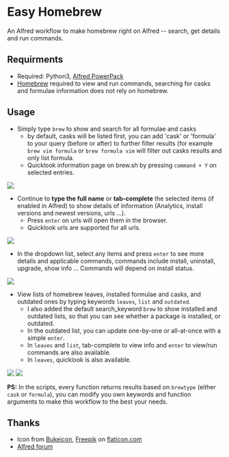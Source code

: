 # Easy Homebrew
An Alfred workflow to make homebrew right on Alfred -- search, get details and run commands.

## Requirments
- Required: Python3, [Alfred PowerPack](https://www.alfredapp.com/powerpack/)
- [Homebrew](https://brew.sh/) required to view and run commands, searching for casks and formulae information does not rely on homebrew.

## Usage

- Simply type `brew` to show and search for all formulae and casks
  - by default, casks will be listed first, you can add 'cask' or 'formula' to your query (before or after) to further filter results (for example `brew vim formula` or `brew formula vim` will filter out casks results and only list formula.
  - Quicklook information page on brew.sh by pressing `command + Y` on selected entries.

![](https://i.imgur.com/ucsFm1l.png)

- Continue to **type the full name** or **tab-complete** the selected items (if enabled in Alfred) to show details of information (Analytics, install versions and newest versions, urls ...).
   - Press `enter` on urls will open them in the browser.
   - Quicklook urls are supported for all urls.

![](https://i.imgur.com/DqVLWzu.png)


- In the dropdown list, select any items and press `enter` to see more details and applicable commands, commands include install, uninstall, upgrade, show info ... Commands will depend on install status.

![](https://i.imgur.com/30rtVus.png)

- View lists of homebrew leaves, installed formulae and casks, and outdated ones by typing keywords `leaves`, `list` and `outdated`.
  - I also added the default search_keyword `brew` to show installed and outdated lists, so that you can see whether a package is installed, or outdated. 
  - In the outdated list, you can update one-by-one or all-at-once with a simple `enter`.
  - In `leaves` and `list`, tab-complete to view info and `enter` to view/run commands are also available.
  - In `leaves`, quicklook is also available.

![](https://i.imgur.com/tMsw96l.png)
![](https://i.imgur.com/NaYjGaw.png)


**PS:** In the scripts, every function returns results based on `brewtype` (either `cask` or `formula`), you can modify you own keywords and function arguments to make this workflow to the best your needs.

## Thanks
- Icon from [Bukeicon](https://www.flaticon.com/authors/bukeicon), [Freepik](https://www.flaticon.com/authors/freepik) on [flaticon.com](https://www.flaticon.com)
- [Alfred forum](https://www.alfredforum.com/topic/20515-homebrew-workflow-learn-more-about-formulas-and-casks/)
